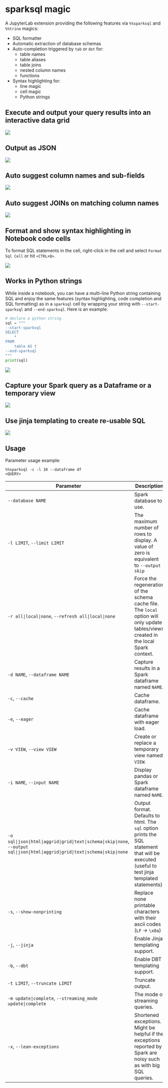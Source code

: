 # sparksql magic

A JupyterLab extension providing the following features via `%%sparksql` and `%%trino` magics:

- SQL formatter
- Automatic extraction of database schemas
- Auto-completion triggered by `tab` or `dot` for:
  - table names
  - table aliases
  - table joins
  - nested column names
  - functions
- Syntax highlighting for:
  - line magic
  - cell magic
  - Python strings

## Execute and output your query results into an interactive data grid

![](img/ipydatagrid.gif)

## Output as JSON

![](img/json-output.gif)

## Auto suggest column names and sub-fields

![](img/sparksql-nested-columns.gif)

## Auto suggest JOINs on matching column names

![](img/spark-inner-join.gif)

## Format and show syntax highlighting in Notebook code cells

To format SQL statements in the cell, right-click in the cell and select `Format Sql Cell` or hit `<CTRL+Q>`.

![](img/format-cell.gif)

## Works in Python strings

While inside a notebook, you can have a multi-line Python string containing SQL and enjoy the same features (syntax highlighting, code completion and SQL formatting)
as in a `sparksql` cell by wrapping your string with `--start-sparksql` and `--end-sparksql`. Here is an example:

```python
# declare a python string
sql = """
--start-sparksql
SELECT
    *
FROM
    table AS t
--end-sparksql
"""
print(sql)
```

![](https://raw.githubusercontent.com/CybercentreCanada/jupyterlab-sql-editor/main/images//python-string.gif)

## Capture your Spark query as a Dataframe or a temporary view

![](img/args.png)

## Use jinja templating to create re-usable SQL

![](img/jinja.png)

## Usage

Parameter usage example:

```
%%sparksql -c -l 10 --dataframe df
<QUERY>
```

| Parameter                                                                                                                        | Description                                                                                                                                   |
| -------------------------------------------------------------------------------------------------------------------------------- | --------------------------------------------------------------------------------------------------------------------------------------------- |
| `--database NAME`                                                                                                                | Spark database to use.                                                                                                                        |
| `-l LIMIT`, `--limit LIMIT`                                                                                                      | The maximum number of rows to display. A value of zero is equivalent to `--output skip`                                                       |
| `-r all\|local\|none`, `--refresh all\|local\|none`                                                                              | Force the regeneration of the schema cache file. The `local` option will only update tables/views created in the local Spark context.         |
| `-d NAME`, `--dataframe NAME`                                                                                                    | Capture results in a Spark dataframe named `NAME`.                                                                                            |
| `-c`, `--cache`                                                                                                                  | Cache dataframe.                                                                                                                              |
| `-e`, `--eager`                                                                                                                  | Cache dataframe with eager load.                                                                                                              |
| `-v VIEW`, `--view VIEW`                                                                                                         | Create or replace a temporary view named `VIEW`.                                                                                              |
| `-i NAME`, `--input NAME`                                                                                                        | Display pandas or Spark dataframe named `NAME`.                                                                                               |
| `-o sql\|json\|html\|aggrid\|grid\|text\|schema\|skip\|none`, `--output sql\|json\|html\|aggrid\|grid\|text\|schema\|skip\|none` | Output format. Defaults to html. The `sql` option prints the SQL statement that will be executed (useful to test jinja templated statements). |
| `-s`, `--show-nonprinting`                                                                                                       | Replace none printable characters with their ascii codes (`LF` -> `\x0a`)                                                                     |
| `-j`, `--jinja`                                                                                                                  | Enable Jinja templating support.                                                                                                              |
| `-b`, `--dbt`                                                                                                                    | Enable DBT templating support.                                                                                                                |
| `-t LIMIT`, `--truncate LIMIT`                                                                                                   | Truncate output.                                                                                                                              |
| `-m update\|complete`, `--streaming_mode update\|complete`                                                                       | The mode of streaming queries.                                                                                                                |
| `-x`, `--lean-exceptions`                                                                                                        | Shortened exceptions. Might be helpful if the exceptions reported by Spark are noisy such as with big SQL queries.                            |

